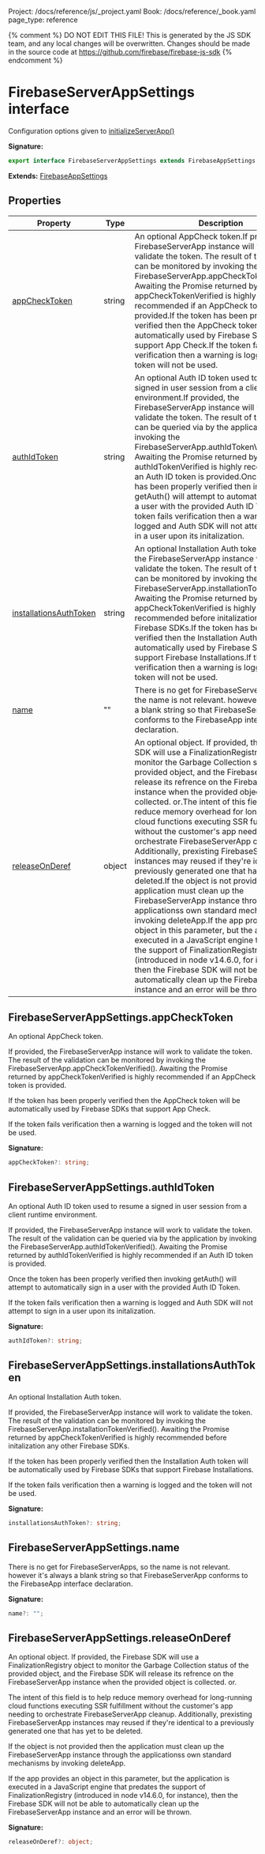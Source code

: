 Project: /docs/reference/js/_project.yaml
Book: /docs/reference/_book.yaml
page_type: reference

{% comment %}
DO NOT EDIT THIS FILE!
This is generated by the JS SDK team, and any local changes will be
overwritten. Changes should be made in the source code at
https://github.com/firebase/firebase-js-sdk
{% endcomment %}

# FirebaseServerAppSettings interface
Configuration options given to [initializeServerApp()](./app.md#initializeserverapp)

<b>Signature:</b>

```typescript
export interface FirebaseServerAppSettings extends FirebaseAppSettings 
```
<b>Extends:</b> [FirebaseAppSettings](./app.firebaseappsettings.md#firebaseappsettings_interface)

## Properties

|  Property | Type | Description |
|  --- | --- | --- |
|  [appCheckToken](./app.firebaseserverappsettings.md#firebaseserverappsettingsappchecktoken) | string | An optional AppCheck token.<!-- -->If provided, the FirebaseServerApp instance will work to validate the token. The result of the validation can be monitored by invoking the FirebaseServerApp.appCheckTokenVerified(). Awaiting the Promise returned by appCheckTokenVerified is highly recommended if an AppCheck token is provided.<!-- -->If the token has been properly verified then the AppCheck token will be automatically used by Firebase SDKs that support App Check.<!-- -->If the token fails verification then a warning is logged and the token will not be used. |
|  [authIdToken](./app.firebaseserverappsettings.md#firebaseserverappsettingsauthidtoken) | string | An optional Auth ID token used to resume a signed in user session from a client runtime environment.<!-- -->If provided, the FirebaseServerApp instance will work to validate the token. The result of the validation can be queried via by the application by invoking the FirebaseServerApp.authIdTokenVerified(). Awaiting the Promise returned by authIdTokenVerified is highly recommended if an Auth ID token is provided.<!-- -->Once the token has been properly verified then invoking getAuth() will attempt to automatically sign in a user with the provided Auth ID Token.<!-- -->If the token fails verification then a warning is logged and Auth SDK will not attempt to sign in a user upon its initalization. |
|  [installationsAuthToken](./app.firebaseserverappsettings.md#firebaseserverappsettingsinstallationsauthtoken) | string | An optional Installation Auth token.<!-- -->If provided, the FirebaseServerApp instance will work to validate the token. The result of the validation can be monitored by invoking the FirebaseServerApp.installationTokenVerified(). Awaiting the Promise returned by appCheckTokenVerified is highly recommended before initalization any other Firebase SDKs.<!-- -->If the token has been properly verified then the Installation Auth token will be automatically used by Firebase SDKs that support Firebase Installations.<!-- -->If the token fails verification then a warning is logged and the token will not be used. |
|  [name](./app.firebaseserverappsettings.md#firebaseserverappsettingsname) | "" | There is no get for FirebaseServerApps, so the name is not relevant. however it's always a blank string so that FirebaseServerApp conforms to the FirebaseApp interface declaration. |
|  [releaseOnDeref](./app.firebaseserverappsettings.md#firebaseserverappsettingsreleaseonderef) | object | An optional object. If provided, the Firebase SDK will use a FinalizationRegistry object to monitor the Garbage Collection status of the provided object, and the Firebase SDK will release its refrence on the FirebaseServerApp instance when the provided object is collected. or.<!-- -->The intent of this field is to help reduce memory overhead for long-running cloud functions executing SSR fulfillment without the customer's app needing to orchestrate FirebaseServerApp cleanup. Additionally, prexisting FirebaseServerApp instances may reused if they're identical to a previously generated one that has yet to be deleted.<!-- -->If the object is not provided then the application must clean up the FirebaseServerApp instance through the applicationss own standard mechanisms by invoking deleteApp.<!-- -->If the app provides an object in this parameter, but the application is executed in a JavaScript engine that predates the support of FinalizationRegistry (introduced in node v14.6.0, for instance), then the Firebase SDK will not be able to automatically clean up the FirebaseServerApp instance and an error will be thrown. |

## FirebaseServerAppSettings.appCheckToken

An optional AppCheck token.

If provided, the FirebaseServerApp instance will work to validate the token. The result of the validation can be monitored by invoking the FirebaseServerApp.appCheckTokenVerified(). Awaiting the Promise returned by appCheckTokenVerified is highly recommended if an AppCheck token is provided.

If the token has been properly verified then the AppCheck token will be automatically used by Firebase SDKs that support App Check.

If the token fails verification then a warning is logged and the token will not be used.

<b>Signature:</b>

```typescript
appCheckToken?: string;
```

## FirebaseServerAppSettings.authIdToken

An optional Auth ID token used to resume a signed in user session from a client runtime environment.

If provided, the FirebaseServerApp instance will work to validate the token. The result of the validation can be queried via by the application by invoking the FirebaseServerApp.authIdTokenVerified(). Awaiting the Promise returned by authIdTokenVerified is highly recommended if an Auth ID token is provided.

Once the token has been properly verified then invoking getAuth() will attempt to automatically sign in a user with the provided Auth ID Token.

If the token fails verification then a warning is logged and Auth SDK will not attempt to sign in a user upon its initalization.

<b>Signature:</b>

```typescript
authIdToken?: string;
```

## FirebaseServerAppSettings.installationsAuthToken

An optional Installation Auth token.

If provided, the FirebaseServerApp instance will work to validate the token. The result of the validation can be monitored by invoking the FirebaseServerApp.installationTokenVerified(). Awaiting the Promise returned by appCheckTokenVerified is highly recommended before initalization any other Firebase SDKs.

If the token has been properly verified then the Installation Auth token will be automatically used by Firebase SDKs that support Firebase Installations.

If the token fails verification then a warning is logged and the token will not be used.

<b>Signature:</b>

```typescript
installationsAuthToken?: string;
```

## FirebaseServerAppSettings.name

There is no get for FirebaseServerApps, so the name is not relevant. however it's always a blank string so that FirebaseServerApp conforms to the FirebaseApp interface declaration.

<b>Signature:</b>

```typescript
name?: "";
```

## FirebaseServerAppSettings.releaseOnDeref

An optional object. If provided, the Firebase SDK will use a FinalizationRegistry object to monitor the Garbage Collection status of the provided object, and the Firebase SDK will release its refrence on the FirebaseServerApp instance when the provided object is collected. or.

The intent of this field is to help reduce memory overhead for long-running cloud functions executing SSR fulfillment without the customer's app needing to orchestrate FirebaseServerApp cleanup. Additionally, prexisting FirebaseServerApp instances may reused if they're identical to a previously generated one that has yet to be deleted.

If the object is not provided then the application must clean up the FirebaseServerApp instance through the applicationss own standard mechanisms by invoking deleteApp.

If the app provides an object in this parameter, but the application is executed in a JavaScript engine that predates the support of FinalizationRegistry (introduced in node v14.6.0, for instance), then the Firebase SDK will not be able to automatically clean up the FirebaseServerApp instance and an error will be thrown.

<b>Signature:</b>

```typescript
releaseOnDeref?: object;
```
